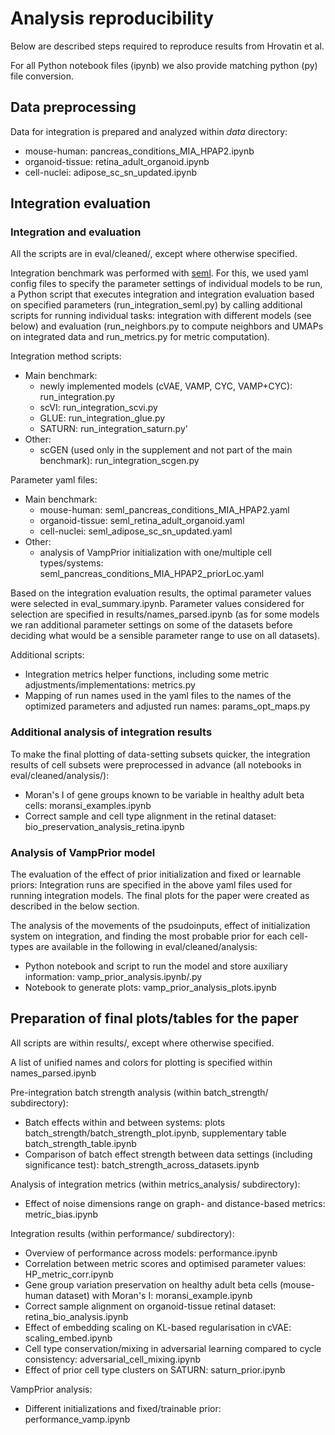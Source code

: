# Analysis reproducibility

Below are described steps required to reproduce results from Hrovatin et al. 

For all Python notebook files (ipynb) we also provide matching python (py) file conversion.

## Data preprocessing

Data for integration is prepared and analyzed within _data_ directory:
- mouse-human: pancreas_conditions_MIA_HPAP2.ipynb
- organoid-tissue: retina_adult_organoid.ipynb
- cell-nuclei: adipose_sc_sn_updated.ipynb

## Integration evaluation

### Integration and evaluation

All the scripts are in eval/cleaned/, except where otherwise specified.

Integration benchmark was performed with [seml](https://github.com/TUM-DAML/seml). For this, we used yaml config files to specify the parameter settings of individual models to be run, a Python script that executes integration and integration evaluation based on specified parameters (run_integration_seml.py) by calling additional scripts for running individual tasks: integration with different models (see below) and evaluation (run_neighbors.py to compute neighbors and UMAPs on integrated data and run_metrics.py for metric computation).

Integration method scripts:
- Main benchmark:
  - newly implemented models (cVAE, VAMP, CYC, VAMP+CYC): run_integration.py
  - scVI: run_integration_scvi.py
  - GLUE: run_integration_glue.py
  - SATURN: run_integration_saturn.py' 
- Other:
  - scGEN (used only in the supplement and not part of the main benchmark): run_integration_scgen.py

Parameter yaml files:
- Main benchmark:
  - mouse-human: seml_pancreas_conditions_MIA_HPAP2.yaml
  - organoid-tissue: seml_retina_adult_organoid.yaml
  - cell-nuclei: seml_adipose_sc_sn_updated.yaml
- Other:
  - analysis of VampPrior initialization with one/multiple cell types/systems: seml_pancreas_conditions_MIA_HPAP2_priorLoc.yaml

Based on the integration evaluation results, the optimal parameter values were selected in eval_summary.ipynb. Parameter values considered for selection are specified in results/names_parsed.ipynb (as for some models we ran additional parameter settings on some of the datasets before deciding what would be a sensible parameter range to use on all datasets).

Additional scripts:
- Integration metrics helper functions, including some metric adjustments/implementations: metrics.py
- Mapping of run names used in the yaml files to the names of the optimized parameters and adjusted run names: params_opt_maps.py
  
### Additional analysis of integration results

To make the final plotting of data-setting subsets quicker, the integration results of cell subsets were preprocessed in advance (all notebooks in eval/cleaned/analysis/):
- Moran's I of gene groups known to be variable in healthy adult beta cells: moransi_examples.ipynb
- Correct sample and cell type alignment in the retinal dataset: bio_preservation_analysis_retina.ipynb

### Analysis of VampPrior model

The evaluation of the effect of prior initialization and fixed or learnable priors: Integration runs are specified in the above yaml files used for running integration models. The final plots for the paper were created as described in the below section.

The analysis of the movements of the psudoinputs, effect of initialization system on integration, and finding the most probable prior for each cell-types are available in the following in eval/cleaned/analysis:

- Python notebook and script to run the model and store auxiliary information: vamp_prior_analysis.ipynb/.py
- Notebook to generate plots: vamp_prior_analysis_plots.ipynb


## Preparation of final plots/tables for the paper

All scripts are within results/, except where otherwise specified.

A list of unified names and colors for plotting is specified within names_parsed.ipynb

Pre-integration batch strength analysis (within batch_strength/ subdirectory):
- Batch effects within and between systems: plots batch_strength/batch_strength_plot.ipynb, supplementary table batch_strength_table.ipynb
- Comparison of batch effect strength between data settings (including significance test): batch_strength_across_datasets.ipynb

Analysis of integration metrics (within metrics_analysis/ subdirectory):
- Effect of noise dimensions range on graph- and distance-based metrics: metric_bias.ipynb

Integration results (within performance/ subdirectory):
- Overview of performance across models: performance.ipynb
- Correlation between metric scores and optimised parameter values: HP_metric_corr.ipynb
- Gene group variation preservation on healthy adult beta cells (mouse-human dataset) with Moran's I: moransi_example.ipynb
- Correct sample alignment on organoid-tissue retinal dataset: retina_bio_analysis.ipynb
- Effect of embedding scaling on KL-based regularisation in cVAE: scaling_embed.ipynb
- Cell type conservation/mixing in adversarial learning compared to cycle consistency: adversarial_cell_mixing.ipynb
- Effect of prior cell type clusters on SATURN: saturn_prior.ipynb

VampPrior analysis:
- Different initializations and fixed/trainable prior: performance_vamp.ipynb
